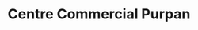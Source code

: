 ---
title: "Centre Commercial Purpan"
url: /toulouse/centre-commercial-purpan/
shop: Einkaufszentrum
---